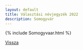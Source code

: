 ```yaml
---
layout: default
title: Választási névjegyzék 2022
description: Somogyvár
---
```


{% include Somogyvaar.html %}

[Vissza](./)